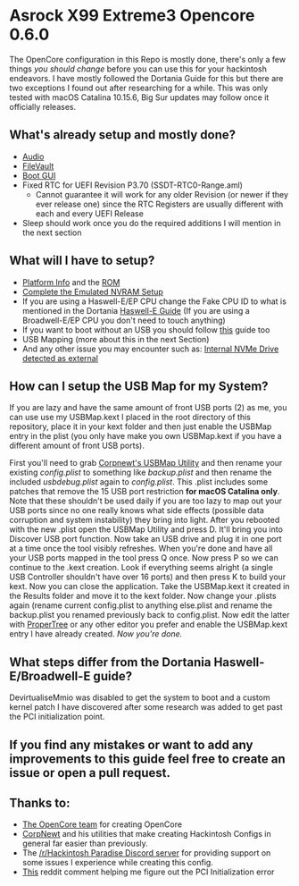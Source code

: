 # Asrock X99 Extreme3 Opencore 0.6.0
The OpenCore configuration in this Repo is mostly done, there's only a few things *you should change* before you can use this for your hackintosh endeavors. I have mostly followed the Dortania Guide for this but there are two exceptions I found out after researching for a while. This was only tested with macOS Catalina 10.15.6, Big Sur updates may follow once it officially releases.

## What's already setup and mostly done?
* [Audio](https://dortania.github.io/OpenCore-Post-Install/universal/audio.html#finding-your-layout-id)
* [FileVault](https://dortania.github.io/OpenCore-Post-Install/universal/security.html#filevault)
* [Boot GUI](https://dortania.github.io/OpenCore-Post-Install/cosmetic/gui.html)
* Fixed RTC for UEFI Revision P3.70 (SSDT-RTC0-Range.aml)
  * Cannot guarantee it will work for any older Revision (or newer if they ever release one) since the RTC Registers are usually different with each and every UEFI Release
* Sleep should work once you do the required additions I will mention in the next section

## What will I have to setup?
* [Platform Info](https://dortania.github.io/OpenCore-Post-Install/universal/iservices.html#generate-a-new-serial) and the [ROM](https://dortania.github.io/OpenCore-Post-Install/universal/iservices.html#fixing-rom)
* [Complete the Emulated NVRAM Setup](https://dortania.github.io/OpenCore-Post-Install/misc/nvram.html#enabling-emulated-nvram-with-a-nvram-plist)
* If you are using a Haswell-E/EP CPU change the Fake CPU ID to what is mentioned in the Dortania [Haswell-E Guide](https://dortania.github.io/OpenCore-Install-Guide/config-HEDT/haswell-e.html#kernel) (If you are using a Broadwell-E/EP CPU you don't need to touch anything)
* If you want to boot without an USB you should follow [this](https://dortania.github.io/OpenCore-Post-Install/universal/oc2hdd.html#grabbing-opencore-off-the-usb) guide too
* USB Mapping (more about this in the next Section)
* And any other issue you may encounter such as: [Internal NVMe Drive detected as external](https://www.reddit.com/r/hackintosh/comments/f0cc4t/internal_drives_shown_as_external_opencore_amd/)

## How can I setup the USB Map for my System?
If you are lazy and have the same amount of front USB ports (2) as me, you can use use my USBMap.kext I placed in the root directory of this repository, place it in your kext folder and then just enable the USBMap entry in the plist (you only have make you own USBMap.kext if you have a different amount of front USB ports).

First you'll need to grab [Corpnewt's USBMap Utility](https://github.com/corpnewt/USBMap) and then rename your existing *config.plist* to something like *backup.plist* and then rename the included *usbdebug.plist* again to *config.plist*. This .plist includes some patches that remove the 15 USB port restriction **for macOS Catalina only**. Note that these shouldn't be used daily if you are too lazy to map out your USB ports since no one really knows what side effects (possible data corruption and system instability) they bring into light. After you rebooted with the new .plist open the USBMap Utility and press D. It'll bring you into Discover USB port function. Now take an USB drive and plug it in one port at a time once the tool visibly refreshes. When you're done and have all your USB ports mapped in the tool press Q once. Now press P so we can continue to the .kext creation. Look if everything seems alright (a single USB Controller shouldn't have over 16 ports) and then press K to build your kext. Now you can close the application. Take the USBMap.kext it created in the Results folder and move it to the kext folder. Now change your .plists again (rename current config.plist to anything else.plist and rename the backup.plist you renamed previously back to config.plist. Now edit the latter with [ProperTree](https://github.com/corpnewt/ProperTree) or any other editor you prefer and enable the USBMap.kext entry I have already created. *Now you're done.*

## What steps differ from the Dortania Haswell-E/Broadwell-E guide?
DevirtualiseMmio was disabled to get the system to boot and a custom kernel patch I have discovered after some research was added to get past the PCI initialization point.

## If you find any mistakes or want to add any improvements to this guide feel free to create an issue or open a pull request.

## Thanks to:
* [The OpenCore team](https://github.com/acidanthera/) for creating OpenCore
* [CorpNewt](https://github.com/corpnewt) and his utilities that make creating Hackintosh Configs in general far easier than previously.
* The [/r/Hackintosh Paradise Discord server](https://discord.gg/5B58UbG) for providing support on some issues I experience while creating this config.
* [This](https://www.reddit.com/r/hackintosh/comments/fomna7/x99_upgrade_to_catalina_10154_successfully_but/fm2w62k/) reddit comment helping me figure out the PCI Initialization error

